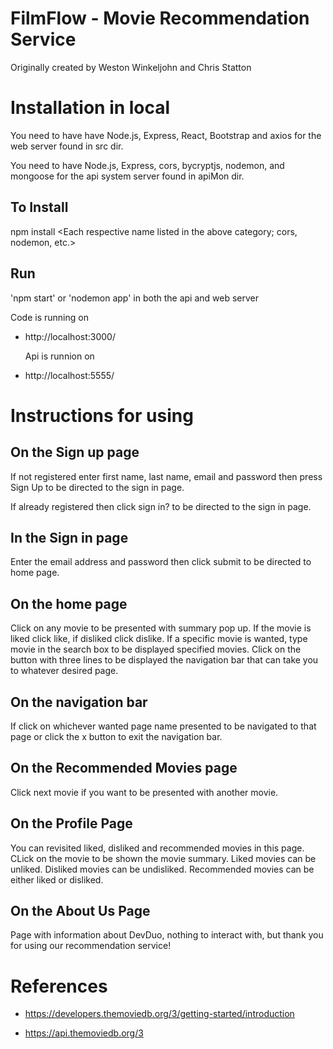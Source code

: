 # FilmFlow - Movie Recommendation Service

Originally created by Weston Winkeljohn and Chris Statton

# Installation in local

You need to have have Node.js, Express, React, Bootstrap and axios for the web server found in src dir.

You need to have Node.js, Express, cors, bycryptjs, nodemon, and mongoose for the api system server found in apiMon dir.

## To Install

npm install <Each respective name listed in the above category; cors, nodemon, etc.>

## Run

'npm start' or 'nodemon app' in both the api and web server

Code is running on

- http://localhost:3000/

  Api is runnion on

- http://localhost:5555/

# Instructions for using

## On the Sign up page

If not registered enter first name, last name, email and password then press Sign Up to be directed to the sign in page.

If already registered then click sign in? to be directed to the sign in page.

## In the Sign in page

Enter the email address and password then click submit to be directed to home page.

## On the home page

Click on any movie to be presented with summary pop up. If the movie is liked click like, if disliked click dislike. If a specific movie is wanted, type movie in the search box to be displayed specified movies. Click on the button with three lines to be displayed the navigation bar that can take you to whatever desired page.

## On the navigation bar

If click on whichever wanted page name presented to be navigated to that page or click the x button to exit the navigation bar.

## On the Recommended Movies page

Click next movie if you want to be presented with another movie.

## On the Profile Page

You can revisited liked, disliked and recommended movies in this page. CLick on the movie to be shown the movie summary. Liked movies can be unliked. Disliked movies can be undisliked. Recommended movies can be either liked or disliked.

## On the About Us Page

Page with information about DevDuo, nothing to interact with, but thank you for using our recommendation service!

# References

- https://developers.themoviedb.org/3/getting-started/introduction

- https://api.themoviedb.org/3
